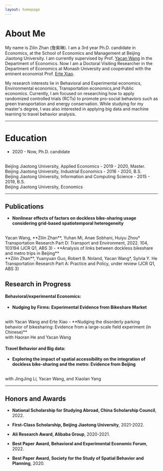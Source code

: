 ```yaml
---
layout: homepage
---
```


# About Me

My name is Zilin Zhan (詹紫琳). I am a 3rd year Ph.D. candidate in Economics, at the School of Economics and Management at Beijing Jiaotong University. I am currently supervised by Prof. [Yacan Wang](http://sem.bjtu.edu.cn/show-594-83.html) in the Department of Economics. Now I am a Doctoral Visiting Researcher in the Department of Economics at Monash University and cooperated with the eminent economist Prof. [Erte Xiao](https://sites.google.com/site/ertexiao/). 

My research interests lie in Behavioral and Experimental economics, Environmental economics, Transportation economics,and Public economics. Currently, I am focused on researching how to apply randomized controlled trials (RCTs) to promote pro-social behaviors such as green transportation and energy conservation. While studying for my master's degree, I was also interested in applying big data and machine learning to travel behavior analysis. 

***

# Education
- 2020 - Now, Ph.D. candidate
<br>
Beijing Jiaotong University, Applied Economics
- 2019 - 2020, Master.
<br>
Beijing Jiaotong University, Industrial Economics
- 2016 - 2020, B.S.
<br>
Beijing Jiaotong University, Information and Computing Science
- 2015 - 2019, B.S.
<br>
Beijing Jiaotong University, Economics

***

<script type="text/javascript">document.write(unescape("%3Cspan id='cnzz_stat_icon_1279691496'%3E%3C/span%3E%3Cscript src='https://s9.cnzz.com/z_stat.php%3Fid%3D1279691496%26show%3Dpic' type='text/javascript'%3E%3C/script%3E"));</script>


## Publications
- **Nonlinear effects of factors on dockless bike-sharing usage considering grid-based spatiotemporal heterogeneity**
<br>
Yacan Wang, **Zilin Zhan**, Yuhan Mi, Anae Sobhani, Huiyu Zhou*
<br>
Transportation Research Part D: Transport and Environment, 2022. 104, 103194 (JCR Q1, ABS 3)
- **Analysis of links between dockless bikeshare and metro trips in Beijing**
<br>
**Zilin Zhan**, Yuanyuan Guo, Robert B. Noland, Yacan Wang*, Sylvia Y. He
<br>
Transportation Research Part A: Practice and Policy, under review (JCR Q1, ABS 3)

## Research in Progress
#### Behavioral/experimental Economics:
- **Nudging by Firms: Experimental Evidence from Bikeshare Market**
<br>
with Yacan Wang and Erte Xiao
- **Nudging the disorderly parking behavior of bikesharing: Evidence from a large-scale field experiment (in Chinese)**
<br>
with Haoran He and Yacan Wang

#### Travel Behavior and Big data:
- **Exploring the impact of spatial accessibility on the integration of dockless bike-sharing and the metro: Evidence from Beijing**
<br>
with JingJing Li, Yacan Wang, and Xiaolan Yang


***

## Honors and Awards
- **National Scholarship for Studying Abroad, China Scholarship Council**, 2022.
- **First-Class Scholarship, Beijing Jiaotong University**, 2021-2022.
- **Ali Research Award, Alibaba Group**, 2020-2021.

- **Best Paper Award, Behavioral and Experimental Economic Forum**, 2022.
- **Best Paper Award, Society for the Study of Spatial Behavior and Planning**, 2020.





